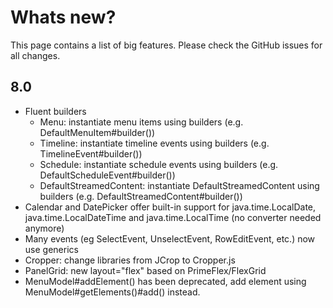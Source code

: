 # Whats new?

This page contains a list of big features. Please check the GitHub issues for all changes.

## 8.0

  * Fluent builders
    * Menu: instantiate menu items using builders (e.g. DefaultMenuItem#builder())
    * Timeline: instantiate timeline events using builders (e.g. TimelineEvent#builder())
    * Schedule: instantiate schedule events using builders (e.g. DefaultScheduleEvent#builder())
    * DefaultStreamedContent: instantiate DefaultStreamedContent using builders (e.g. DefaultStreamedContent#builder())
  * Calendar and DatePicker offer built-in support for java.time.LocalDate, java.time.LocalDateTime and java.time.LocalTime (no converter needed anymore)
  * Many events (eg SelectEvent, UnselectEvent, RowEditEvent, etc.) now use generics
  * Cropper: change libraries from JCrop to Cropper.js
  * PanelGrid: new layout="flex" based on PrimeFlex/FlexGrid
  * MenuModel#addElement() has been deprecated, add element using MenuModel#getElements()#add() instead.

